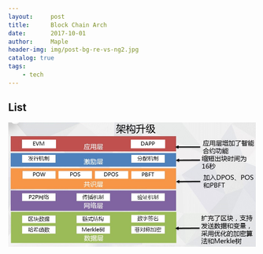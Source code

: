 ```yaml
---
layout:     post
title:      Block Chain Arch
date:       2017-10-01
author:     Maple
header-img: img/post-bg-re-vs-ng2.jpg
catalog: true
tags:
    - tech
---
```


## List


![image](https://github.com/MapleLaker/MapleLaker.github.io/blob/master/img/bitcoin-arch.png?raw=true)


